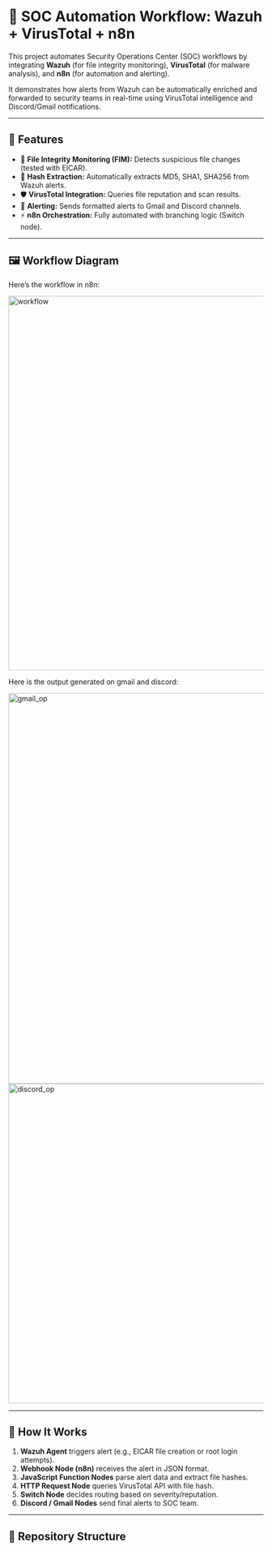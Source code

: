 # 🚨 SOC Automation Workflow: Wazuh + VirusTotal + n8n

This project automates Security Operations Center (SOC) workflows by integrating **Wazuh** (for file integrity monitoring), **VirusTotal** (for malware analysis), and **n8n** (for automation and alerting).  

It demonstrates how alerts from Wazuh can be automatically enriched and forwarded to security teams in real-time using VirusTotal intelligence and Discord/Gmail notifications.  

---

## 🔧 Features
- 📂 **File Integrity Monitoring (FIM):** Detects suspicious file changes (tested with EICAR).  
- 🔑 **Hash Extraction:** Automatically extracts MD5, SHA1, SHA256 from Wazuh alerts.  
- 🛡️ **VirusTotal Integration:** Queries file reputation and scan results.  
- 📩 **Alerting:** Sends formatted alerts to Gmail and Discord channels.  
- ⚡ **n8n Orchestration:** Fully automated with branching logic (Switch node).  

---

## 🖼 Workflow Diagram
Here’s the workflow in n8n:


<img width="1668" height="738" alt="workflow" src="https://github.com/user-attachments/assets/392e382e-b18e-4d37-b96a-2df9a06fc8b0" />


Here is the output generated on gmail and discord:


<img width="1486" height="770" alt="gmail_op" src="https://github.com/user-attachments/assets/8a9f2fbb-a95b-4425-95d6-619afdcd1424" />


<img width="1215" height="630" alt="discord_op" src="https://github.com/user-attachments/assets/ec9b8daa-0eb5-48a3-bfe6-2b715600fe61" />


---

## 🚀 How It Works
1. **Wazuh Agent** triggers alert (e.g., EICAR file creation or root login attempts).  
2. **Webhook Node (n8n)** receives the alert in JSON format.  
3. **JavaScript Function Nodes** parse alert data and extract file hashes.  
4. **HTTP Request Node** queries VirusTotal API with file hash.  
5. **Switch Node** decides routing based on severity/reputation.  
6. **Discord / Gmail Nodes** send final alerts to SOC team.  

---

## 📂 Repository Structure
